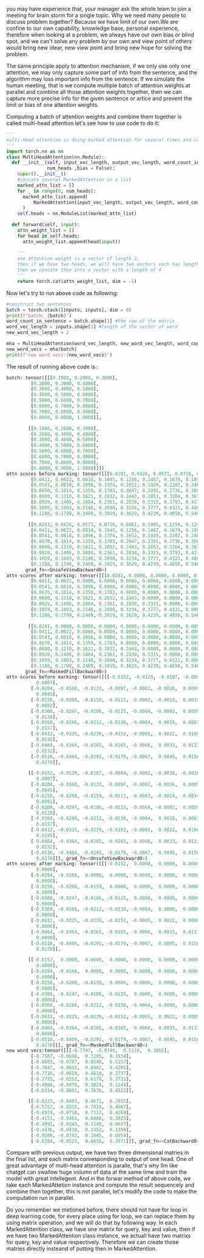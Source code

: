 you may have experience that, your manager ask the whole team to join a meeting for brain storm for a single topic. Why we need many people to discuss problem together? Because we have limit of our own.We 
are confine to our own capability, knowledge base, personal experience, therefore when looking at a problem, we always have our own bias or blind spot, and we can't solve any problem by our own and 
view point of others would bring new idear, new view point and bring new hope for solving the problem.

The same principle apply to attention mechanism, if we only use only one attention, we may only capture some part of info from the sentence, and the algorithm may loss important info from the sentence. If
we simulate the human meeting, that is we compute multiple batch of attention weights at parallel and combine all those attention weights together, then we can capture more precise info for the given 
sentence or artice and prevent the limit or bias of one attention weights.

Computing a batch of attention weights and combine them together is called multi-head attention let's see how to use code to do it:

```py
'''
multi-head attention is doing marked attention for several times and combine those results together
'''
import torch.nn as nn
class MultiHeadAttention(nn.Module):
  def __init__(self, input_vec_length, output_vec_length, word_count_in_sentence, 
               num_heads ,bias = False):
    super().__init__()
    #concate several MarkedAttention in a list 
    marked_attn_list = []
    for _ in range(0, num_heads):
      marked_attn_list.append(
          MarkedAttention(input_vec_length, output_vec_length, word_count_in_sentence, bias)
      )
    self.heads = nn.ModuleList(marked_attn_list)

  def forward(self, input):
    attn_weight_list = []
    for head in self.heads:
      attn_weight_list.append(head(input))
    
    '''
    one attention weight is a vector of length 2,
    then if we have two heads, we will have two vectors each has length of 2,
    then we concate then into a vector with a length of 4
    '''
    return torch.cat(attn_weight_list, dim = -1)

```
Now let's try to run above code as following:
```py
#construct two sentences
batch = torch.stack([inputs, inputs], dim = 0)
print(f"batch: {batch}")
word_count_in_sentence = batch.shape[1] #the row of the matrix
word_vec_length = inputs.shape[1] #length of the vector of word
new_word_vec_length = 2

mha = MultiHeadAttention(word_vec_length, new_word_vec_length, word_count_in_sentence, 2, False)
new_word_vecs = mha(batch)
print(f"new word vecs:{new_word_vecs}")
```
The result of running above code is :
```py
batch: tensor([[[0.1000, 0.2000, 0.3000],
         [0.2000, 0.3000, 0.4000],
         [0.3000, 0.4000, 0.5000],
         [0.4000, 0.5000, 0.6000],
         [0.5000, 0.6000, 0.7000],
         [0.6000, 0.7000, 0.8000],
         [0.7000, 0.8000, 0.9000],
         [0.8000, 0.9000, 1.0000]],

        [[0.1000, 0.2000, 0.3000],
         [0.2000, 0.3000, 0.4000],
         [0.3000, 0.4000, 0.5000],
         [0.4000, 0.5000, 0.6000],
         [0.5000, 0.6000, 0.7000],
         [0.6000, 0.7000, 0.8000],
         [0.7000, 0.8000, 0.9000],
         [0.8000, 0.9000, 1.0000]]])
attn scores before marking: tensor([[[0.0281, 0.0426, 0.0571, 0.0716, 0.0861, 0.1005, 0.1150, 0.1295],
         [0.0411, 0.0622, 0.0834, 0.1045, 0.1256, 0.1467, 0.1679, 0.1890],
         [0.0541, 0.0818, 0.1096, 0.1374, 0.1652, 0.1929, 0.2207, 0.2485],
         [0.0670, 0.1014, 0.1359, 0.1703, 0.2047, 0.2391, 0.2736, 0.3080],
         [0.0800, 0.1210, 0.1621, 0.2032, 0.2443, 0.2853, 0.3264, 0.3675],
         [0.0929, 0.1406, 0.1884, 0.2361, 0.2838, 0.3315, 0.3793, 0.4270],
         [0.1059, 0.1603, 0.2146, 0.2690, 0.3234, 0.3777, 0.4321, 0.4865],
         [0.1188, 0.1799, 0.2409, 0.3019, 0.3629, 0.4239, 0.4850, 0.5460]],

        [[0.0281, 0.0426, 0.0571, 0.0716, 0.0861, 0.1005, 0.1150, 0.1295],
         [0.0411, 0.0622, 0.0834, 0.1045, 0.1256, 0.1467, 0.1679, 0.1890],
         [0.0541, 0.0818, 0.1096, 0.1374, 0.1652, 0.1929, 0.2207, 0.2485],
         [0.0670, 0.1014, 0.1359, 0.1703, 0.2047, 0.2391, 0.2736, 0.3080],
         [0.0800, 0.1210, 0.1621, 0.2032, 0.2443, 0.2853, 0.3264, 0.3675],
         [0.0929, 0.1406, 0.1884, 0.2361, 0.2838, 0.3315, 0.3793, 0.4270],
         [0.1059, 0.1603, 0.2146, 0.2690, 0.3234, 0.3777, 0.4321, 0.4865],
         [0.1188, 0.1799, 0.2409, 0.3019, 0.3629, 0.4239, 0.4850, 0.5460]]],
       grad_fn=<UnsafeViewBackward0>)
attn scores after marking: tensor([[[0.0281, 0.0000, 0.0000, 0.0000, 0.0000, 0.0000, 0.0000, 0.0000],
         [0.0411, 0.0622, 0.0000, 0.0000, 0.0000, 0.0000, 0.0000, 0.0000],
         [0.0541, 0.0818, 0.1096, 0.0000, 0.0000, 0.0000, 0.0000, 0.0000],
         [0.0670, 0.1014, 0.1359, 0.1703, 0.0000, 0.0000, 0.0000, 0.0000],
         [0.0800, 0.1210, 0.1621, 0.2032, 0.2443, 0.0000, 0.0000, 0.0000],
         [0.0929, 0.1406, 0.1884, 0.2361, 0.2838, 0.3315, 0.0000, 0.0000],
         [0.1059, 0.1603, 0.2146, 0.2690, 0.3234, 0.3777, 0.4321, 0.0000],
         [0.1188, 0.1799, 0.2409, 0.3019, 0.3629, 0.4239, 0.4850, 0.5460]],

        [[0.0281, 0.0000, 0.0000, 0.0000, 0.0000, 0.0000, 0.0000, 0.0000],
         [0.0411, 0.0622, 0.0000, 0.0000, 0.0000, 0.0000, 0.0000, 0.0000],
         [0.0541, 0.0818, 0.1096, 0.0000, 0.0000, 0.0000, 0.0000, 0.0000],
         [0.0670, 0.1014, 0.1359, 0.1703, 0.0000, 0.0000, 0.0000, 0.0000],
         [0.0800, 0.1210, 0.1621, 0.2032, 0.2443, 0.0000, 0.0000, 0.0000],
         [0.0929, 0.1406, 0.1884, 0.2361, 0.2838, 0.3315, 0.0000, 0.0000],
         [0.1059, 0.1603, 0.2146, 0.2690, 0.3234, 0.3777, 0.4321, 0.0000],
         [0.1188, 0.1799, 0.2409, 0.3019, 0.3629, 0.4239, 0.4850, 0.5460]]],
       grad_fn=<MaskedFillBackward0>)
attn scores before marking: tensor([[[-0.0152, -0.0129, -0.0107, -0.0084, -0.0061, -0.0038, -0.0016,
           0.0007],
         [-0.0204, -0.0168, -0.0133, -0.0097, -0.0062, -0.0026,  0.0009,
           0.0045],
         [-0.0256, -0.0208, -0.0159, -0.0111, -0.0063, -0.0014,  0.0034,
           0.0082],
         [-0.0308, -0.0247, -0.0186, -0.0125, -0.0064, -0.0002,  0.0059,
           0.0120],
         [-0.0360, -0.0286, -0.0212, -0.0138, -0.0064,  0.0010,  0.0083,
           0.0157],
         [-0.0412, -0.0325, -0.0239, -0.0152, -0.0065,  0.0022,  0.0108,
           0.0195],
         [-0.0464, -0.0364, -0.0265, -0.0165, -0.0066,  0.0033,  0.0133,
           0.0232],
         [-0.0516, -0.0404, -0.0291, -0.0179, -0.0067,  0.0045,  0.0158,
           0.0270]],

        [[-0.0152, -0.0129, -0.0107, -0.0084, -0.0061, -0.0038, -0.0016,
           0.0007],
         [-0.0204, -0.0168, -0.0133, -0.0097, -0.0062, -0.0026,  0.0009,
           0.0045],
         [-0.0256, -0.0208, -0.0159, -0.0111, -0.0063, -0.0014,  0.0034,
           0.0082],
         [-0.0308, -0.0247, -0.0186, -0.0125, -0.0064, -0.0002,  0.0059,
           0.0120],
         [-0.0360, -0.0286, -0.0212, -0.0138, -0.0064,  0.0010,  0.0083,
           0.0157],
         [-0.0412, -0.0325, -0.0239, -0.0152, -0.0065,  0.0022,  0.0108,
           0.0195],
         [-0.0464, -0.0364, -0.0265, -0.0165, -0.0066,  0.0033,  0.0133,
           0.0232],
         [-0.0516, -0.0404, -0.0291, -0.0179, -0.0067,  0.0045,  0.0158,
           0.0270]]], grad_fn=<UnsafeViewBackward0>)
attn scores after marking: tensor([[[-0.0152,  0.0000,  0.0000,  0.0000,  0.0000,  0.0000,  0.0000,
           0.0000],
         [-0.0204, -0.0168,  0.0000,  0.0000,  0.0000,  0.0000,  0.0000,
           0.0000],
         [-0.0256, -0.0208, -0.0159,  0.0000,  0.0000,  0.0000,  0.0000,
           0.0000],
         [-0.0308, -0.0247, -0.0186, -0.0125,  0.0000,  0.0000,  0.0000,
           0.0000],
         [-0.0360, -0.0286, -0.0212, -0.0138, -0.0064,  0.0000,  0.0000,
           0.0000],
         [-0.0412, -0.0325, -0.0239, -0.0152, -0.0065,  0.0022,  0.0000,
           0.0000],
         [-0.0464, -0.0364, -0.0265, -0.0165, -0.0066,  0.0033,  0.0133,
           0.0000],
         [-0.0516, -0.0404, -0.0291, -0.0179, -0.0067,  0.0045,  0.0158,
           0.0270]],

        [[-0.0152,  0.0000,  0.0000,  0.0000,  0.0000,  0.0000,  0.0000,
           0.0000],
         [-0.0204, -0.0168,  0.0000,  0.0000,  0.0000,  0.0000,  0.0000,
           0.0000],
         [-0.0256, -0.0208, -0.0159,  0.0000,  0.0000,  0.0000,  0.0000,
           0.0000],
         [-0.0308, -0.0247, -0.0186, -0.0125,  0.0000,  0.0000,  0.0000,
           0.0000],
         [-0.0360, -0.0286, -0.0212, -0.0138, -0.0064,  0.0000,  0.0000,
           0.0000],
         [-0.0412, -0.0325, -0.0239, -0.0152, -0.0065,  0.0022,  0.0000,
           0.0000],
         [-0.0464, -0.0364, -0.0265, -0.0165, -0.0066,  0.0033,  0.0133,
           0.0000],
         [-0.0516, -0.0404, -0.0291, -0.0179, -0.0067,  0.0045,  0.0158,
           0.0270]]], grad_fn=<MaskedFillBackward0>)
new word vecs:tensor([[[-0.7797, -0.0746,  0.5116,  0.3055],
         [-0.7507, -0.0698,  0.3205,  0.1934],
         [-0.8693, -0.0787,  0.8590,  0.5157],
         [-0.7047, -0.0632,  0.6942,  0.4201],
         [-0.7716, -0.0619,  0.4610,  0.2737],
         [-0.2755, -0.0252,  0.6178,  0.3721],
         [-0.4806, -0.0478,  0.3824,  0.2244],
         [-0.6314, -0.0601,  0.7578,  0.4522]],

        [[-0.6223, -0.0483,  0.4671,  0.2815],
         [-0.5752, -0.0515,  0.7810,  0.4667],
         [-0.8924, -0.0710,  0.7112,  0.4269],
         [-0.4151, -0.0481,  0.6088,  0.3625],
         [-0.4091, -0.0243,  0.1140,  0.0637],
         [-0.4476, -0.0418,  0.2352,  0.1358],
         [-0.9206, -0.0742,  0.1645,  0.0954],
         [-0.6384, -0.0523,  0.6638,  0.3971]]], grad_fn=<CatBackward0>)
```
Compare with previous output, we have two three dimensional matries in the final list, and each matrix conresponding to output of one head. One of great advantage of multi-head attention is paralle, that's
why llm like chatgpt can swallow huge volumn of data at the same time and train the model with great intellegent. And in the forwar method of above code, we take each MarkedAttetion instance and compute
the result sequencely and combine then together, this is not parallel, let's modify the code to make the computation run in parallel.

Do you remember we metioned before, there should not have for loop in deep learning code, for every place using for loop, we can replace them by using matrix operation, and we will do that by following way.
In each MarkedAttention class, we have one matrix for query, key and value, then if we have two MarkedAttention class instance, we actuall have two matrixs for query, key and value respectively. Therefore
we can create those matries directly insteand of putting then in MarkedAttention.
